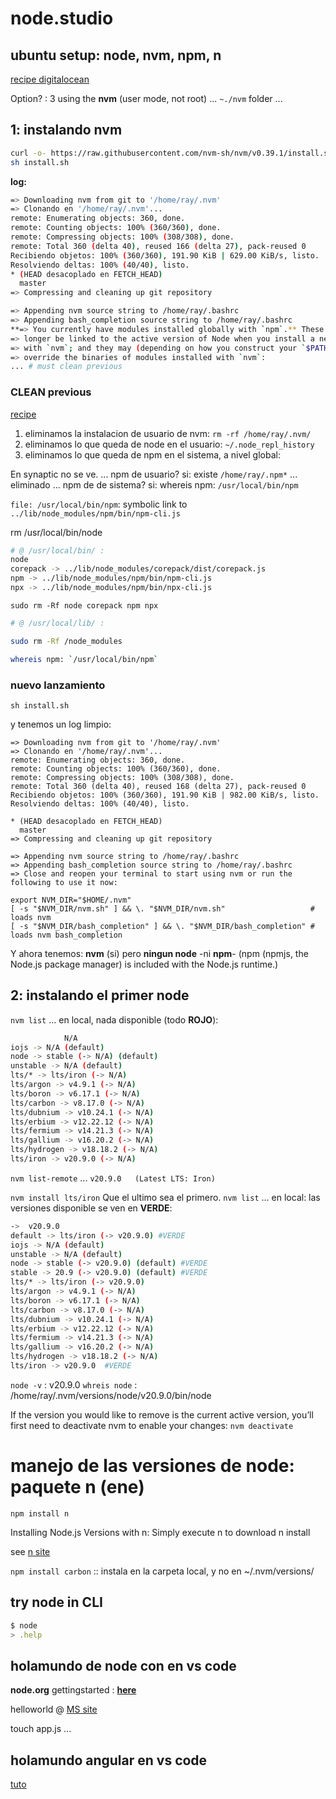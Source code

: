 # node.studio

## ubuntu setup: node, nvm, npm, n

[recipe digitalocean](https://www.digitalocean.com/community/tutorials/how-to-install-node-js-on-ubuntu-22-04)

Option? : 3 using the **nvm** (user mode, not root) ... `~./nvm` folder ...

## 1: instalando nvm

```bash
curl -o- https://raw.githubusercontent.com/nvm-sh/nvm/v0.39.1/install.sh > install.sh
sh install.sh
```

**log:**

```bash
=> Downloading nvm from git to '/home/ray/.nvm'
=> Clonando en '/home/ray/.nvm'...
remote: Enumerating objects: 360, done.
remote: Counting objects: 100% (360/360), done.
remote: Compressing objects: 100% (308/308), done.
remote: Total 360 (delta 40), reused 166 (delta 27), pack-reused 0
Recibiendo objetos: 100% (360/360), 191.90 KiB | 629.00 KiB/s, listo.
Resolviendo deltas: 100% (40/40), listo.
* (HEAD desacoplado en FETCH_HEAD)
  master
=> Compressing and cleaning up git repository

=> Appending nvm source string to /home/ray/.bashrc
=> Appending bash_completion source string to /home/ray/.bashrc
**=> You currently have modules installed globally with `npm`.** These will no
=> longer be linked to the active version of Node when you install a new node
=> with `nvm`; and they may (depending on how you construct your `$PATH`)
=> override the binaries of modules installed with `nvm`:
... # must clean previous
```

### CLEAN previous

[recipe](https://stackoverflow.com/questions/32426601/how-can-i-completely-uninstall-nodejs-npm-and-node-in-ubuntu)

1. eliminamos la instalacion de usuario de nvm: `rm -rf /home/ray/.nvm/`
2. eliminamos lo que queda de node en el usuario: `~/.node_repl_history`
3. eliminamos lo que queda de npm en el sistema, a nivel global:

En synaptic no se ve.
... npm de usuario? si: existe `/home/ray/.npm*` ... eliminado
... npm de de sistema? si: whereis npm: `/usr/local/bin/npm`

`file: /usr/local/bin/npm`: symbolic link to `../lib/node_modules/npm/bin/npm-cli.js`

rm /usr/local/bin/node

```bash
# @ /usr/local/bin/ :
node
corepack -> ../lib/node_modules/corepack/dist/corepack.js
npm -> ../lib/node_modules/npm/bin/npm-cli.js
npx -> ../lib/node_modules/npm/bin/npx-cli.js
```

`sudo rm -Rf node corepack npm npx`

```bash
# @ /usr/local/lib/ :

sudo rm -Rf /node_modules

whereis npm: `/usr/local/bin/npm`
```

### nuevo lanzamiento

`sh install.sh`

y tenemos un log limpio:

```
=> Downloading nvm from git to '/home/ray/.nvm'
=> Clonando en '/home/ray/.nvm'...
remote: Enumerating objects: 360, done.
remote: Counting objects: 100% (360/360), done.
remote: Compressing objects: 100% (308/308), done.
remote: Total 360 (delta 40), reused 168 (delta 27), pack-reused 0
Recibiendo objetos: 100% (360/360), 191.90 KiB | 982.00 KiB/s, listo.
Resolviendo deltas: 100% (40/40), listo.

* (HEAD desacoplado en FETCH_HEAD)
  master
=> Compressing and cleaning up git repository

=> Appending nvm source string to /home/ray/.bashrc
=> Appending bash_completion source string to /home/ray/.bashrc
=> Close and reopen your terminal to start using nvm or run the following to use it now:

export NVM_DIR="$HOME/.nvm"
[ -s "$NVM_DIR/nvm.sh" ] && \. "$NVM_DIR/nvm.sh"                   # loads nvm
[ -s "$NVM_DIR/bash_completion" ] && \. "$NVM_DIR/bash_completion" # loads nvm bash_completion
```

Y ahora tenemos: **nvm** (si) pero **ningun node** -ni **npm**- 
(npm (npmjs, the Node.js package manager) is included with the Node.js runtime.)

## 2: instalando el primer node

`nvm list` ... en local, nada disponible (todo **ROJO**):

```bash
            N/A
iojs -> N/A (default)
node -> stable (-> N/A) (default)
unstable -> N/A (default)
lts/* -> lts/iron (-> N/A)
lts/argon -> v4.9.1 (-> N/A)
lts/boron -> v6.17.1 (-> N/A)
lts/carbon -> v8.17.0 (-> N/A)
lts/dubnium -> v10.24.1 (-> N/A)
lts/erbium -> v12.22.12 (-> N/A)
lts/fermium -> v14.21.3 (-> N/A)
lts/gallium -> v16.20.2 (-> N/A)
lts/hydrogen -> v18.18.2 (-> N/A)
lts/iron -> v20.9.0 (-> N/A)
```

`nvm list-remote` ... `v20.9.0   (Latest LTS: Iron)`

`nvm install lts/iron`   Que el ultimo sea el primero.
`nvm list` ... en local: las versiones disponible se ven en **VERDE**:

```bash
->  v20.9.0
default -> lts/iron (-> v20.9.0) #VERDE
iojs -> N/A (default)
unstable -> N/A (default)
node -> stable (-> v20.9.0) (default) #VERDE
stable -> 20.9 (-> v20.9.0) (default) #VERDE
lts/* -> lts/iron (-> v20.9.0)
lts/argon -> v4.9.1 (-> N/A)
lts/boron -> v6.17.1 (-> N/A)
lts/carbon -> v8.17.0 (-> N/A)
lts/dubnium -> v10.24.1 (-> N/A)
lts/erbium -> v12.22.12 (-> N/A)
lts/fermium -> v14.21.3 (-> N/A)
lts/gallium -> v16.20.2 (-> N/A)
lts/hydrogen -> v18.18.2 (-> N/A)
lts/iron -> v20.9.0  #VERDE
```

`node -v` : v20.9.0
`whreis node` : /home/ray/.nvm/versions/node/v20.9.0/bin/node

If the version you would like to remove is the current active version,
you’ll first need to deactivate nvm to enable your changes: `nvm deactivate`

# manejo de las versiones de node: paquete n (ene)

`npm install n`

Installing Node.js Versions with n:
Simply execute n <version> to download n install

see [n site](https://www.npmjs.com/package/n)

`npm install carbon` :: instala en la carpeta local, y no en ~/.nvm/versions/

## try node in CLI

```js
$ node
> .help
```

## holamundo de node con en vs code

**node.org** gettingstarted : [**here**](https://nodejs.org/en/docs/guides/getting-started-guide)

helloworld @  [MS site](https://code.visualstudio.com/docs/nodejs/nodejs-tutorial)

touch app.js ...

## holamundo angular en vs code

[tuto](https://code.visualstudio.com/docs/nodejs/angular-tutorial)
